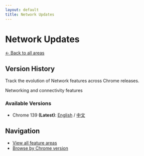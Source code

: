 ```yaml
---
layout: default
title: Network Updates
---
```


# Network Updates

[← Back to all areas](../index.html)

## Version History

Track the evolution of Network features across Chrome releases.

Networking and connectivity features

### Available Versions

- Chrome 139 **(Latest)**: [English](./chrome-139-en.html) / [中文](./chrome-139-zh.html)

## Navigation

- [View all feature areas](../index.html)
- [Browse by Chrome version](../../versions/index.html)
